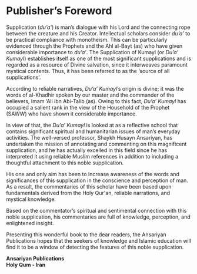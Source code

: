Publisher’s Foreword
====================

Supplication (*du’a'*) is man’s dialogue with his Lord and the
connecting rope between the creature and his Creator. Intellectual
scholars consider *du’a’* to be practical compliance with monotheism.
This can be particularly evidenced through the Prophets and the Ahl
al-Bayt (as) who have given considerable importance to *du’a’*. The
Supplication of Kumayl (or *Du’a’ Kumayl*) establishes itself as one of
the most significant supplications and is regarded as a resource of
Divine salvation, since it interweaves paramount mystical contents.
Thus, it has been referred to as the ‘source of all supplications’.

According to reliable narratives, *Du’a’ Kumayl*’s origin is divine; it
was the words of al-Khadhir spoken by our master and the commander of
the believers, Imam ‘Ali ibn Abi-Talib (as). Owing to this fact, *Du’a’
Kumayl* has occupied a salient rank in the view of the Household of the
Prophet (SAWW) who have shown it considerable importance.

In view of that, the *Du’a’ Kumayl* is looked at as a reflective school
that contains significant spiritual and humanitarian issues of man’s
everyday activities. The well-versed professor, Shaykh Husayn Ansariyan,
has undertaken the mission of annotating and commenting on this
magnificent supplication, and he has actually excelled in this field
since he has interpreted it using reliable Muslim references in addition
to including a thoughtful attachment to this noble supplication.

His one and only aim has been to increase awareness of the words and
significances of this supplication in the conscience and perception of
man. As a result, the commentaries of this scholar have been based upon
fundamentals derived from the Holy Qur'an, reliable narrations, and
mystical knowledge.

Based on the commentator’s spiritual and sentimental connection with
this noble supplication, his commentaries are full of knowledge,
perception, and enlightened insight.

Presenting this wonderful book to the dear readers, the Ansariyan
Publications hopes that the seekers of knowledge and Islamic education
will find it to be a window of detecting the features of this noble
supplication.

**Ansariyan Publications**  
**Holy Qum - Iran**


